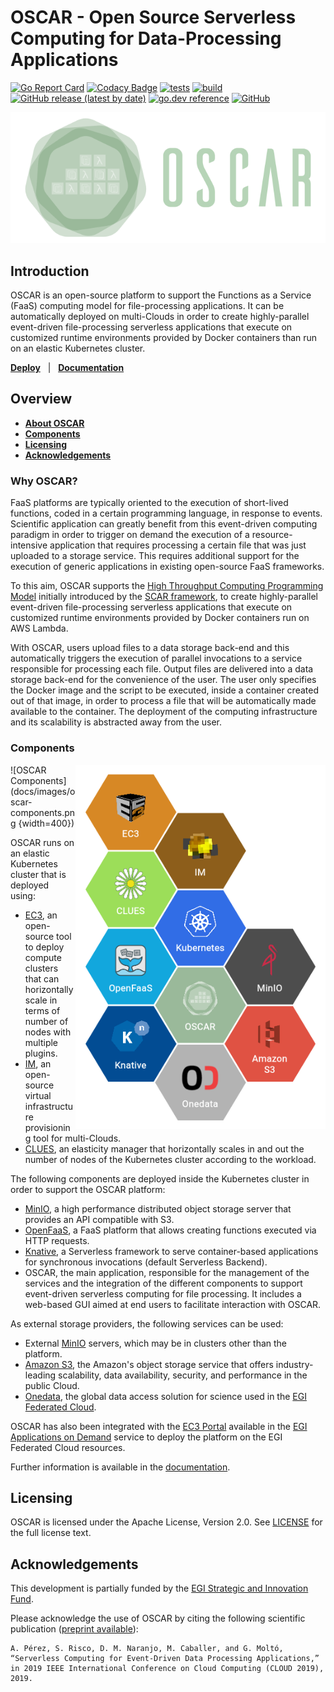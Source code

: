 # OSCAR - Open Source Serverless Computing for Data-Processing Applications

[![Go Report Card](https://goreportcard.com/badge/github.com/grycap/oscar)](https://goreportcard.com/report/github.com/grycap/oscar)
[![Codacy Badge](https://app.codacy.com/project/badge/Coverage/8145efdfb9d24af1b5b53e21c6e2df99)](https://www.codacy.com/gh/grycap/oscar/dashboard?utm_source=github.com&utm_medium=referral&utm_content=grycap/oscar&utm_campaign=Badge_Coverage)
[![tests](https://github.com/grycap/oscar/actions/workflows/tests.yaml/badge.svg?branch=master)](https://github.com/grycap/oscar/actions/workflows/tests.yaml)
[![build](https://github.com/grycap/oscar/workflows/build/badge.svg)](https://github.com/grycap/oscar/actions?query=workflow%3Abuild)
[![GitHub release (latest by date)](https://img.shields.io/github/v/release/grycap/oscar)](https://github.com/grycap/oscar/pkgs/container/oscar)
[![go.dev reference](https://img.shields.io/badge/go.dev-reference-007d9c?logo=go&logoColor=white&style=flat)](https://pkg.go.dev/github.com/grycap/oscar)
[![GitHub](https://img.shields.io/github/license/grycap/oscar)](https://github.com/grycap/oscar/blob/master/LICENSE)

![OSCAR-logo](docs/images/oscar3.png)

## Introduction

OSCAR is an open-source platform to support the Functions as a Service (FaaS)
computing model for file-processing applications. It can be automatically
deployed on multi-Clouds in order to create highly-parallel event-driven
file-processing serverless applications that execute on customized runtime
environments provided by Docker containers than run on an elastic Kubernetes
cluster.

[**Deploy**](https://grycap.github.io/oscar/deploy-im-dashboard/) &nbsp; |
&nbsp; [**Documentation**](https://grycap.github.io/oscar/) &nbsp;

## Overview

- [**About OSCAR**](#why-oscar)
- [**Components**](#components)
- [**Licensing**](#licensing)
- [**Acknowledgements**](#acknowledgements)

### Why OSCAR?

FaaS platforms are typically oriented to the execution of short-lived functions,
coded in a certain programming language, in response to events. Scientific
application can greatly benefit from this event-driven computing paradigm in
order to trigger on demand the execution of a resource-intensive application
that requires processing a certain file that was just uploaded to a storage
service. This requires additional support for the execution of generic
applications in existing open-source FaaS frameworks.

To this aim, OSCAR supports the
[High Throughput Computing Programming Model](https://scar.readthedocs.io/en/latest/prog_model.html)
initially introduced by the [SCAR framework](https://github.com/grycap/scar),
to create highly-parallel event-driven file-processing serverless applications
that execute on customized runtime environments provided by Docker containers
run on AWS Lambda.

With OSCAR, users upload files to a data storage back-end and this automatically
triggers the execution of parallel invocations to a service responsible for
processing each file. Output files are delivered into a data storage back-end
for the convenience of the user. The user only specifies the Docker image and
the script to be executed, inside a container created out of that image, in
order to process a file that will be automatically made available to the
container. The deployment of the computing infrastructure and its scalability
is abstracted away from the user.

### Components

<img align="right" src="docs/images/oscar-components.png" alt="OSCAR Components" width="400"></left>

![OSCAR Components](docs/images/oscar-components.png {width=400})

OSCAR runs on an elastic Kubernetes cluster that is deployed using:

- [EC3](http://www.grycap.upv.es/ec3), an open-source tool to deploy compute
    clusters that can horizontally scale in terms of number of nodes with
    multiple plugins.
- [IM](http://www.grycap.upv.es/im), an open-source virtual infrastructure
    provisioning tool for multi-Clouds.
- [CLUES](http://github.com/grycap/clues), an elasticity manager that
    horizontally scales in and out the number of nodes of the Kubernetes cluster
    according to the workload.

The following components are deployed inside the Kubernetes cluster in order
to support the OSCAR platform:

- [MinIO](http://minio.io), a high performance distributed object storage
    server that provides an API compatible with S3.
- [OpenFaaS](https://www.openfaas.com/), a FaaS platform that allows creating
    functions executed via HTTP requests.
- [Knative](https://knative.dev), a Serverless framework to serve
    container-based applications for synchronous invocations (default Serverless
    Backend).
- OSCAR, the main application, responsible for the management of the services
    and the integration of the different components to support event-driven
    serverless computing for file processing. It includes a web-based GUI aimed at
    end users to facilitate interaction with OSCAR.

As external storage providers, the following services can be used:

- External [MinIO](https://min.io) servers, which may be in clusters other than
    the platform.
- [Amazon S3](https://aws.amazon.com/s3/), the Amazon's  object storage service
    that offers industry-leading scalability, data availability, security, and
    performance in the public Cloud.
- [Onedata](https://onedata.org/), the global data access solution for science
    used in the [EGI Federated Cloud](https://datahub.egi.eu/).

OSCAR has also been integrated with the [EC3 Portal](https://servproject.i3m.upv.es/ec3-ltos/index.php)
available in the [EGI Applications on Demand](https://www.egi.eu/services/applications-on-demand/)
service to deploy the platform on the EGI Federated Cloud resources.

Further information is available in the [documentation](https://grycap.github.io/oscar).

## Licensing

OSCAR is licensed under the Apache License, Version 2.0. See
[LICENSE](https://github.com/grycap/scar/blob/master/LICENSE) for the full
license text.

## Acknowledgements

This development is partially funded by the [EGI Strategic and Innovation Fund](https://www.egi.eu/about/egi-council/egi-strategic-and-innovation-fund/).

Please acknowledge the use of OSCAR by citing the following scientific
publication ([preprint available](https://www.grycap.upv.es/gmolto/publications/preprints/Perez2019osc.pdf)):

```
A. Pérez, S. Risco, D. M. Naranjo, M. Caballer, and G. Moltó,
“Serverless Computing for Event-Driven Data Processing Applications,”
in 2019 IEEE International Conference on Cloud Computing (CLOUD 2019), 2019.
```
